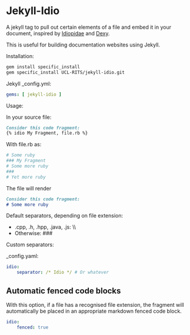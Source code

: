 Jekyll-Idio
===========

A jekyll tag to pull out certain elements of a file and embed it in your document, inspired by [Idiopidae](https://github.com/zedshaw/idiopidae) and [Dexy](https://github.com/dexy/dexy).

This is useful for building documentation websites using Jekyll.

Installation:

``` bash
gem install specific_install
gem specific_install UCL-RITS/jekyll-idio.git
```

Jekyll _config.yml:

``` yaml
gems: [ jekyll-idio ]
```

Usage:

In your source file:


``` markdown
Consider this code fragment:
{% idio My Fragment, file.rb %}
```

With file.rb as:
``` ruby
# Some ruby
### My Fragment
# Some more ruby
###
# Yet more ruby
```

The file will render

``` markdown
Consider this code fragment:
# Some more ruby
```

Default separators, depending on file extension:

* .cpp, .h, .hpp, .java, .js: \\\
* Otherwise: ###

Custom separators:

_config.yaml:

``` yaml
idio: 
	separator: /* Idio */ # Or whatever
```

Automatic fenced code blocks
----------------------------

With this option, if a file has a recognised file extension, the fragment will automatically be placed in an appropriate markdown fenced code block.

```yaml
idio:
	fenced: true
```